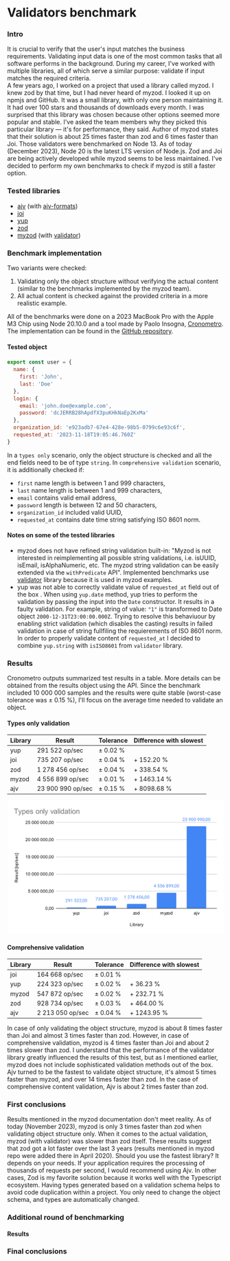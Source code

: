 # Validators benchmark

### Intro
It is crucial to verify that the user's input matches the business requirements. Validating input data is one of the most common tasks that all software performs in the background.
During my career, I've worked with multiple libraries, all of which serve a similar purpose: validate if input matches the required criteria.  
A few years ago, I worked on a project that used a library called myzod. I knew zod by that time, but I had never heard of myzod. I looked it up on npmjs and GitHub. It was a small library, with only one person maintaining it. It had over 100 stars and thousands of downloads every month. I was surprised that this library was chosen because other options seemed more popular and stable. I've asked the team members why they picked this particular library — it's for performance, they said. Author of myzod states that their solution is about 25 times faster than zod and 6 times faster than Joi. Those validators were benchmarked on Node 13. As of today (December 2023), Node 20 is the latest LTS version of Node.js. Zod and Joi are being actively developed while myzod seems to be less maintained. I've decided to perform my own benchmarks to check if myzod is still a faster option.

### Tested libraries
* [ajv](https://www.npmjs.com/package/ajv/v/8.12.0) (with [ajv-formats](https://www.npmjs.com/package/ajv-formats/v/2.1.1))
* [joi](https://www.npmjs.com/package/joi/v/17.11.0)
* [yup](https://www.npmjs.com/package/yup/v/1.3.2)
* [zod](https://www.npmjs.com/package/zod/v/3.22.4)
* [myzod](https://www.npmjs.com/package/myzod/v/1.11.0) (with [validator](https://www.npmjs.com/package/validator/v/13.11.0))

### Benchmark implementation
Two variants were checked:
1. Validating only the object structure without verifying the actual content (similar to the benchmarks implemented by the myzod team).
2. All actual content is checked against the provided criteria in a more realistic example.

All of the benchmarks were done on a 2023 MacBook Pro with the Apple M3 Chip using Node 20.10.0 and a tool made by Paolo Insogna, [Cronometro](https://www.npmjs.com/package/cronometro/v/1.2.0).
The implementation can be found in the [GitHub repository](https://github.com/mikolajkalwa/nodejs-validator-benchmark).

#### Tested object
```js
export const user = {
  name: {
    first: 'John',
    last: 'Doe'
  },
  login: {
    email: 'john.doe@example.com',
    password: 'dcJERRB28hApdfX3puKHkNaEp2KxMa'
  },
  organization_id: 'e923adb7-67e4-428e-98b5-0799c6e93c6f',
  requested_at: '2023-11-18T19:05:46.760Z'
}
```
In a `types only` scenario, only the object structure is checked and all the end fields need to be of type `string`.
In `comprehensive validation` scenario, it is additionally checked if: 
* `first` name length is between 1 and 999 characters,
* `last` name length is between 1 and 999 characters,
* `email` contains valid email address,
* `password` length is between 12 and 50 characters,
* `organization_id` included valid UUID,
* `requested_at` contains date time string satisfying ISO 8601 norm. 

#### Notes on some of the tested libraries
* myzod does not have refined string validation built-in: "Myzod is not interested in reimplementing all possible string validations, i.e. isUUID, isEmail, isAlphaNumeric, etc. The myzod string validation can be easily extended via the `withPredicate` API". Implemented benchmarks use [validator](https://www.npmjs.com/package/validator) library because it is used in myzod examples. 
* yup was not able to correctly validate value of `requested_at` field out of the box . When using `yup.date` method, yup tries to perform the validation by passing the input into the `Date` constructor. It results in a faulty validation. For example, string of value: `"1"` is transformed to Date object `2000-12-31T23:00:00.000Z`. Trying to resolve this behaviuour by enabling strict validation (which disables the casting) results in failed validation in case of string fullfiling the requierements of ISO 8601 norm. In order to properly validate content of `requested_at` I decided to combine `yup.string` with `isISO8601` from `validator` library.

### Results
Cronometro outputs summarized test results in a table. More details can be obtained from the results object using the API. Since the benchmark included 10 000 000 samples and the results were quite stable (worst-case tolerance was ± 0.15 %), I'll focus on the average time needed to validate an object.

#### Types only validation

| **Library**      | **Result**        | **Tolerance** | **Difference with slowest** |
|------------------|-------------------|---------------|-----------------------------|
| yup              | 291 522 op/sec    | ± 0.02 %      |                             |
| joi              | 735 207 op/sec    | ± 0.04 %      | + 152.20 %                  |
| zod              | 1 278 456 op/sec  | ± 0.04 %      | + 338.54 %                  |
| myzod            | 4 556 899 op/sec  | ± 0.01 %      | + 1463.14 %                 |
| ajv              | 23 900 990 op/sec | ± 0.15 %      | + 8098.68 %                 |

![Types only validation](results/single-types-only.svg)


#### Comprehensive validation

| **Library**      | **Result**       | **Tolerance** | **Difference with slowest** |
|------------------|------------------|---------------|-----------------------------|
| joi              | 164 668 op/sec   | ± 0.01 %      |                             |
| yup              | 224 323 op/sec   | ± 0.02 %      | + 36.23 %                   |
| myzod            | 547 872 op/sec   | ± 0.02 %      | + 232.71 %                  |
| zod              | 928 734 op/sec   | ± 0.03 %      | + 464.00 %                  |
| ajv              | 2 213 050 op/sec | ± 0.04 %      | + 1243.95 %                 |


In case of only validating the object structure, myzod is about 8 times faster than Joi and almost 3 times faster than zod. However, in case of comprehensive validation, myzod is 4 times faster than Joi and about 2 times slower than zod. I understand that the performance of the validator library greatly influenced the results of this test, but as I mentioned earlier, myzod does not include sophisticated validation methods out of the box.  
Ajv turned to be the fastest to validate object structure, it's almost 5 times faster than myzod, and over 14 times faster than zod. In the case of comprehensive content validation, Ajv is about 2 times faster than zod.

### First conclusions
Results mentioned in the myzod documentation don't meet reality. As of today (November 2023), myzod is only 3 times faster than zod when validating object structure only. When it comes to the actual validation, myzod (with validator) was slower than zod itself. These results suggest that zod got a lot faster over the last 3 years (results mentioned in myzod repo were added there in April 2020). 
Should you use the fastest library? It depends on your needs. If your application requires the processing of thousands of requests per second, I would recommend using Ajv. In other cases, Zod is my favorite solution because it works well with the Typescript ecosystem. Having types generated based on a validation schema helps to avoid code duplication within a project. You only need to change the object schema, and types are automatically changed.

### Additional round of benchmarking

#### Results

### Final conclusions
